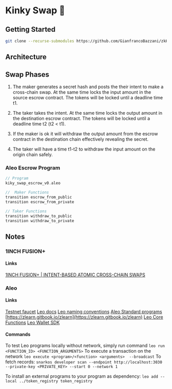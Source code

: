 # Kinky Swap 🔐

## Getting Started

```bash
git clone --recurse-submodules https://github.com/GianfrancoBazzani/zkHack-Berlin-Kinky-Swap
```

## Architecture

## Swap Phases
1. The maker generates a secret hash and posts the their intent to make a cross-chain swap. At the same time locks the input amount in the source escrow contract. The tokens will be locked until a deadline time t1.

2. The taker takes the intent. At the same time locks the output amount in the destination escrow contract. The tokens will be locked until a deadline time t2 (t2 < t1).

3. If the maker is ok it will withdraw the output amount from the escrow contract in the destination chain effectively revealing the secret.

4. The taker will have a time t1-t2 to withdraw the input amount on the origin chain safely.



### Aleo Escrow Program

```rust
// Program
kiky_swap_escrow_v0.aleo

//  Maker Functions
transition escrow_from_public
transition escrow_from_private

// Taker Functions
transition withdraw_to_public
transition withdraw_to_private
```

## Notes

### 1INCH FUSION+
#### Links 
[1INCH FUSION+ | INTENT-BASED ATOMIC CROSS-CHAIN SWAPS](https://1inch.io/assets/1inch-fusion-plus.pdf)

### Aleo

#### Links
[Testnet faucet](https://discord.com/channels/913160862670397510/1202322326230937640)
[Leo docs](https://docs.leo-lang.org/leo)
[Leo naming conventions](https://developer.aleo.org/guides/leo/leo_best_practices)
[Aleo Standard programs](https://github.com/demox-labs/aleo-standard-programs/tree/main)
[https://zlearn.gitbook.io/zlearn](https://zlearn.gitbook.io/zlearn)
[Leo Core Functions](https://zlearn.gitbook.io/zlearn/introduction-to-leo/3.7-operators#core-functions)
[Leo Wallet SDK](https://docs.leo.app/aleo-wallet-adapter)

#### Commands
To test Leo programs locally without network, simply run command `leo run <FUNCTION_ID> <FUNCTION_ARGUMENTS>` 
To execute a transaction on the network `leo execute <program>/<function> <arguments>  --broadcast`
To fetch records: `snarkos developer scan --endpoint http://localhost:3030 --private-key <PRIVATE_KEY> --start 0 --network 1`

To install an external programs to your program as dependency:  `leo add --local ../token_registry token_registry`
